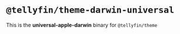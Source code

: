 # `@tellyfin/theme-darwin-universal`

This is the **universal-apple-darwin** binary for `@tellyfin/theme`
